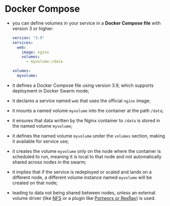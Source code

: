 # Docker Compose

- you can define volumes in your service in a **Docker Compose file** with version 3 or higher:

    ```yaml
    version: "3.9"
    services:
      web:
        image: nginx
        volumes:
          - myvolume:/data
    
    volumes:
      myvolume:
    ```

- it defines a Docker Compose file using version 3.9, which supports deployment in Docker Swarm mode;
- it declares a service named `web` that uses the official `nginx` image;
 

- it mounts a named volume `myvolume` into the container at the path `/data`;
- it ensures that data written by the Nginx container to `/data` is stored in the named volume `myvolume`;
- it defines the named volume `myvolume` under the `volumes` section, making it available for service use;
 

- it creates the volume `myvolume` only on the node where the container is scheduled to run, meaning it is local to that node and not automatically shared across nodes in the swarm;
- it implies that if the service is redeployed or scaled and lands on a different node, a different volume instance named `myvolume` will be created on that node;
- leading to data not being shared between nodes, unless an external volume driver (like [NFS](../../../type/shared/shared.md) or a plugin like [Portworx or RexRay](../../../type/plugin/definition/definition.md)) is used.
